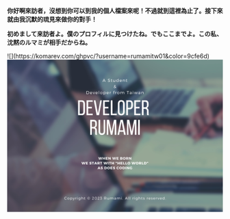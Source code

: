 <p><b>你好啊來訪者，沒想到你可以到我的個人檔案來呢！不過就到這裡為止了。接下來就由我沉默的琉見來做你的對手！</b></p>
<p><b>初めまして来訪者よ。僕のプロフィルに見つけたね。でもここまでよ。この私、沈黙のルマミが相手だからね。</b></p>
![](https://komarev.com/ghpvc/?username=rumamitw01&color=9cfe6d)
<img src="./Github_Cover.png" align="center">